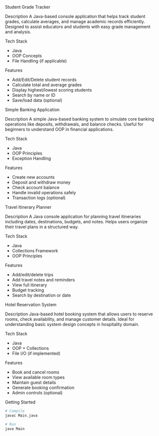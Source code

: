  Student Grade Tracker

 Description
A Java-based console application that helps track student grades, calculate averages, and manage academic records efficiently. Designed to assist educators and students with easy grade management and analysis.

Tech Stack
- Java
- OOP Concepts
- File Handling (if applicable)

 Features
- Add/Edit/Delete student records  
- Calculate total and average grades  
- Display highest/lowest scoring students  
- Search by name or ID  
- Save/load data (optional)



Simple Banking Application

 Description
A simple Java-based banking system to simulate core banking operations like deposits, withdrawals, and balance checks. Useful for beginners to understand OOP in financial applications.

 Tech Stack
- Java  
- OOP Principles  
- Exception Handling

 Features
- Create new accounts  
- Deposit and withdraw money  
- Check account balance  
- Handle invalid operations safely  
- Transaction logs (optional)



Travel Itinerary Planner

 Description
A Java console application for planning travel itineraries including dates, destinations, budgets, and notes. Helps users organize their travel plans in a structured way.

Tech Stack
- Java  
- Collections Framework  
- OOP Principles

 Features
- Add/edit/delete trips  
- Add travel notes and reminders  
- View full itinerary  
- Budget tracking  
- Search by destination or date



Hotel Reservation System

 Description
Java-based hotel booking system that allows users to reserve rooms, check availability, and manage customer details. Ideal for understanding basic system design concepts in hospitality domain.

 Tech Stack
- Java  
- OOP + Collections  
- File I/O (if implemented)

Features
- Book and cancel rooms  
- View available room types  
- Maintain guest details  
- Generate booking confirmation  
- Admin controls (optional)

Getting Started
```bash
# Compile
javac Main.java

# Run
java Main
```

